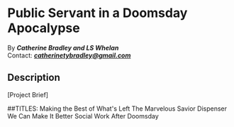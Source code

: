 # Public Servant in a Doomsday Apocalypse

By _**Catherine Bradley and LS Whelan**_</br>
Contact: _**catherinetybradley@gmail.com**_</br>

## Description

[Project Brief]

##TITLES:
  Making the Best of What's Left
  The Marvelous Savior Dispenser
  We Can Make It Better
  Social Work After Doomsday
